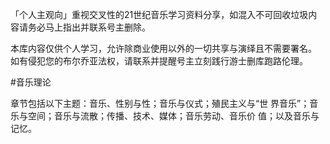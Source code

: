 「个人主观向」重视交叉性的21世纪音乐学习资料分享，如混入不可回收垃圾内容请务必马上指出并联系号主删除。

本库内容仅供个人学习，允许除商业使用以外的一切共享与演绎且不需要署名。
如有侵犯您的布尔乔亚法权，请联系并提醒号主立刻践行游士删库跑路伦理。

#音乐理论

[](url)

章节包括以下主题：音乐、性别与性；音乐与仪式；殖民主义与“世
界音乐”；音乐与空间；音乐与流散；传播、技术、媒体；音乐劳动、音乐价
值；以及音乐与记忆。
